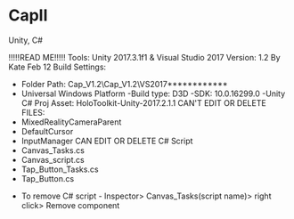 # CapII
Unity, C#

!!!!!READ ME!!!!!
Tools: Unity 2017.3.1f1 & Visual Studio 2017
Version: 1.2 By Kate Feb 12
Build Settings: 
- Folder Path: Cap_V1.2\Cap_V1.2\VS2017************
- Universal Windows Platform
	-Build type: D3D
	-SDK: 10.0.16299.0 
	-Unity C# Proj
Asset: HoloToolkit-Unity-2017.2.1.1
CAN'T EDIT OR DELETE FILES:
- MixedRealityCameraParent
- DefaultCursor
- InputManager
CAN EDIT OR DELETE C# Script
- Canvas_Tasks.cs
- Canvas_script.cs
- Tap_Button_Tasks.cs
- Tap_Button.cs
* To remove C# script - Inspector> Canvas_Tasks(script name)> right click> Remove component   
